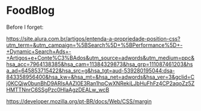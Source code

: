 # FoodBlog

Before I forget:

https://site.alura.com.br/artigos/entenda-a-propriedade-position-css?utm_term=&utm_campaign=%5BSearch%5D+%5BPerformance%5D+-+Dynamic+Search+Ads+-+Artigos+e+Conte%C3%BAdos&utm_source=adwords&utm_medium=ppc&hsa_acc=7964138385&hsa_cam=11384329873&hsa_grp=111087461203&hsa_ad=645853715422&hsa_src=g&hsa_tgt=aud-539280195044:dsa-843358956400&hsa_kw=&hsa_mt=&hsa_net=adwords&hsa_ver=3&gclid=Cj0KCQjw0bunBhD9ARIsAAZl0E3Ran1hpCwXNRekiLJbHuFhFz4CP2aqoZz5ZHMTTNnrC6SSgPzc0HIaAgzDEALw_wcB

https://developer.mozilla.org/pt-BR/docs/Web/CSS/margin
